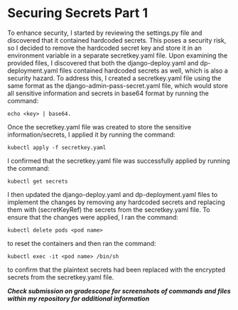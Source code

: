 # Securing Secrets Part 1

To enhance security, I started by reviewing the settings.py file and discovered that it contained hardcoded secrets. This poses a security risk, so I decided to remove the hardcoded secret key and store it in an environment variable in a separate secretkey.yaml file.
Upon examining the provided files, I discovered that both the django-deploy.yaml and dp-deployment.yaml files contained hardcoded secrets as well, which is also a security hazard. To address this, I created a secretkey.yaml file using the same format as the django-admin-pass-secret.yaml file, which would store all sensitive information and secrets in base64 format by running the command:
```
echo <key> | base64.
```
Once the secretkey.yaml file was created to store the sensitive information/secrets, I applied it by running the command: 
```
kubectl apply -f secretkey.yaml
```
I confirmed that the secretkey.yaml file was successfully applied by running the command:
```
kubectl get secrets
```
I then updated the django-deploy.yaml and dp-deployment.yaml files to implement the changes by removing any hardcoded secrets and replacing them with (secretKeyRef) the secrets from the secretkey.yaml file.
To ensure that the changes were applied, I ran the command:
```
kubectl delete pods <pod name> 
```
to reset the containers and then ran the command:
```
kubectl exec -it <pod name> /bin/sh
```
to confirm that the plaintext secrets had been replaced with the encrypted secrets from the secretkey.yaml file.

***Check submission on gradescope for screenshots of commands and files within my repository for additional information***
